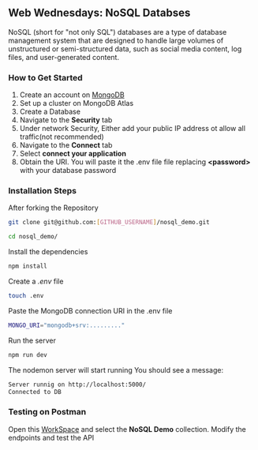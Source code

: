 ## Web Wednesdays: NoSQL Databses

NoSQL (short for "not only SQL") databases are a type of database management system that are designed to handle large volumes of unstructured or semi-structured data, such as social media content, log files, and user-generated content.

### How to Get Started

1. Create an account on [MongoDB](https://cloud.mongodb.com)
2. Set up a cluster on MongoDB Atlas
3. Create a Database
4. Navigate to the **Security** tab
5. Under network Security, Either add your public IP address ot allow all traffic(not recommended)
6. Navigate to the **Connect** tab
7. Select **connect your application**
8. Obtain the URI. You will paste it the .env file file replacing **&lt;password&gt;** with your database password

### Installation Steps

After forking the Repository

```bash
git clone git@github.com:[GITHUB_USERNAME]/nosql_demo.git
```

```bash
cd nosql_demo/
```

Install the dependencies

```bash
npm install
```

Create a _.env_ file

```bash
touch .env
```

Paste the MongoDB connection URI in the .env file

```bash
MONGO_URI="mongodb+srv:........."
```

Run the server

```bash
npm run dev
```

The nodemon server will start running
You should see a message:

```bash
Server runnig on http://localhost:5000/
Connected to DB
```

### Testing on Postman

Open this [WorkSpace](https://elements.getpostman.com/redirect?entityId=19299357-deed8b97-7f1d-4200-bd0c-71e3e15561a3&entityType=collection) and select the **NoSQL Demo** collection.
Modify the endpoints and test the API
